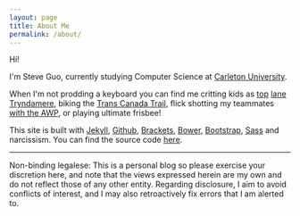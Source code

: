 ```yaml
---
layout: page
title: About Me
permalink: /about/
---
```


Hi!

I'm Steve Guo, currently studying Computer Science at [Carleton University](http://carleton.ca/).

When I'm not prodding a keyboard you can find me critting kids as [top][3la] [lane][lecarre] [Tryndamere][suchbot], biking the [Trans Canada Trail][trail], flick shotting my teammates [with the AWP][csgod], or playing ultimate frisbee!

This site is built with [Jekyll](http://jekyllrb.com/), [Github](https://github.com/), [Brackets](http://brackets.io/), [Bower][bower], [Bootstrap][bootstrap], [Sass][sass] and narcissism. You can find the source code [here](https://github.com/scguo/scguo.github.io).

---

Non-binding legalese: This is a personal blog so please exercise your discretion here, and note that the views expressed herein are my own and do not reflect those of any other entity. Regarding disclosure, I aim to avoid conflicts of interest, and I may also retroactively fix errors that I am alerted to.


[3la]: http://quickfind.kassad.in/profile/na/3La/
[lecarre]: http://quickfind.kassad.in/profile/na/LeCarre/
[suchbot]: http://quickfind.kassad.in/profile/na/SuchBot/
[trail]: http://tctrail.ca/
[csgod]: http://blog.counter-strike.net/
[bower]: http://bower.io/
[bootstrap]: http://getbootstrap.com/
[sass]: http://sass-lang.com/